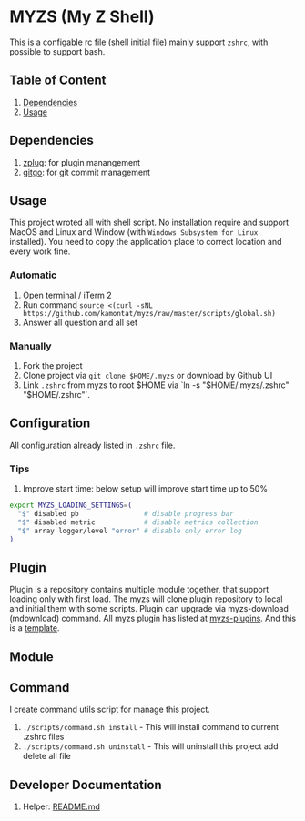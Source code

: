 # MYZS (My Z Shell)

This is a configable rc file (shell initial file) mainly support `zshrc`, with possible to support bash.

## Table of Content

1. [Dependencies](#dependencies)
2. [Usage](#usage)

## Dependencies

1. [zplug](https://github.com/zplug/zplug): for plugin manangement
2. [gitgo](https://github.com/kamontat/gitgo): for git commit management

## Usage

This project wroted all with shell script. 
No installation require and support MacOS and Linux and Window (with `Windows Subsystem for Linux` installed).
You need to copy the application place to correct location and every work fine.

### Automatic

1. Open terminal / iTerm 2
2. Run command `source <(curl -sNL https://github.com/kamontat/myzs/raw/master/scripts/global.sh)`
3. Answer all question and all set

### Manually

1. Fork the project
2. Clone project via `git clone $HOME/.myzs` or download by Github UI
3. Link `.zshrc` from myzs to root $HOME via `ln -s "$HOME/.myzs/.zshrc" "$HOME/.zshrc"`.

## Configuration

All configuration already listed in `.zshrc` file.

### Tips

1. Improve start time: below setup will improve start time up to 50%

```bash
export MYZS_LOADING_SETTINGS=(
  "$" disabled pb                # disable progress bar
  "$" disabled metric            # disable metrics collection
  "$" array logger/level "error" # disable only error log
)
```

## Plugin

Plugin is a repository contains multiple module together, that support loading only with first load.
The myzs will clone plugin repository to local and initial them with some scripts.
Plugin can upgrade via myzs-download (mdownload) command. All myzs plugin has listed at [myzs-plugins](https://github.com/myzs-plugins). And this is a [template](https://github.com/myzs-plugins/template).

## Module

## Command

I create command utils script for manage this project.

1. `./scripts/command.sh install` - This will install command to current .zshrc files
2. `./scripts/command.sh uninstall` - This will uninstall this project add delete all file

## Developer Documentation

1. Helper: [README.md](./src/utils/helper/README.md)
